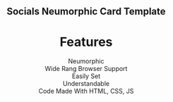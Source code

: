 <div align="center">

## Socials Neumorphic Card Template

# Features

</div>
<dive align="center">
<p> Neumorphic <br /> Wide Rang Browser Support <br /> Easily Set <br /> Understandable <br /> Code Made With HTML, CSS, JS <p>
</div>
